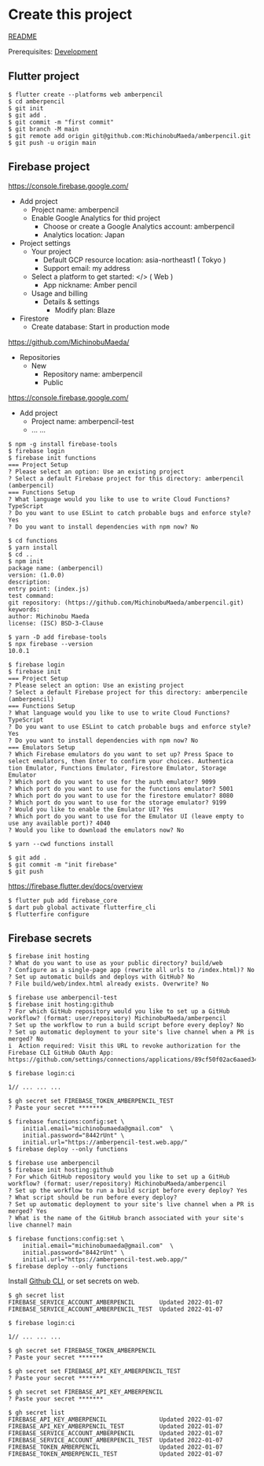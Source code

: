 # Create this project

[README](../README.md)

Prerequisites: [Development](./dev.md)

## Flutter project

```
$ flutter create --platforms web amberpencil
$ cd amberpencil
$ git init
$ git add .
$ git commit -m "first commit"
$ git branch -M main
$ git remote add origin git@github.com:MichinobuMaeda/amberpencil.git
$ git push -u origin main
```

## Firebase project

<https://console.firebase.google.com/>
- Add project
    - Project name: amberpencil
    - Enable Google Analytics for thid project
        - Choose or create a Google Analytics account: amberpencil
        - Analytics location: Japan
- Project settings
    - Your project
        - Default GCP resource location: asia-northeast1 ( Tokyo )
        - Support email: my address
    - Select a platform to get started: </> ( Web )
        - App nickname: Amber pencil
    - Usage and billing
        - Details & settings
            - Modify plan: Blaze
- Firestore
    - Create database: Start in production mode

<https://github.com/MichinobuMaeda/>
- Repositories
    - New
        - Repository name: amberpencil
        - Public


<https://console.firebase.google.com/>
- Add project
    - Project name: amberpencil-test
    - ... ...

```
$ npm -g install firebase-tools
$ firebase login
$ firebase init functions
=== Project Setup
? Please select an option: Use an existing project
? Select a default Firebase project for this directory: amberpencil (amberpencil)
=== Functions Setup
? What language would you like to use to write Cloud Functions? TypeScript
? Do you want to use ESLint to catch probable bugs and enforce style? Yes
? Do you want to install dependencies with npm now? No

$ cd functions
$ yarn install
$ cd ..
$ npm init
package name: (amberpencil)
version: (1.0.0)
description:
entry point: (index.js)
test command:
git repository: (https://github.com/MichinobuMaeda/amberpencil.git)
keywords:
author: Michinobu Maeda
license: (ISC) BSD-3-Clause

$ yarn -D add firebase-tools
$ npx firebase --version
10.0.1

$ firebase login
$ firebase init
=== Project Setup
? Please select an option: Use an existing project
? Select a default Firebase project for this directory: amberpencile (amberpencil)
=== Functions Setup
? What language would you like to use to write Cloud Functions? TypeScript
? Do you want to use ESLint to catch probable bugs and enforce style? Yes
? Do you want to install dependencies with npm now? No
=== Emulators Setup
? Which Firebase emulators do you want to set up? Press Space to select emulators, then Enter to confirm your choices. Authentica
tion Emulator, Functions Emulator, Firestore Emulator, Storage Emulator
? Which port do you want to use for the auth emulator? 9099
? Which port do you want to use for the functions emulator? 5001
? Which port do you want to use for the firestore emulator? 8080
? Which port do you want to use for the storage emulator? 9199
? Would you like to enable the Emulator UI? Yes
? Which port do you want to use for the Emulator UI (leave empty to use any available port)? 4040
? Would you like to download the emulators now? No

$ yarn --cwd functions install

$ git add .
$ git commit -m "init firebase"
$ git push
```

<https://firebase.flutter.dev/docs/overview>

```
$ flutter pub add firebase_core
$ dart pub global activate flutterfire_cli
$ flutterfire configure
```

## Firebase secrets

```
$ firebase init hosting
? What do you want to use as your public directory? build/web
? Configure as a single-page app (rewrite all urls to /index.html)? No
? Set up automatic builds and deploys with GitHub? No
? File build/web/index.html already exists. Overwrite? No

$ firebase use amberpencil-test
$ firebase init hosting:github
? For which GitHub repository would you like to set up a GitHub workflow? (format: user/repository) MichinobuMaeda/amberpencil
? Set up the workflow to run a build script before every deploy? No
? Set up automatic deployment to your site's live channel when a PR is merged? No
i  Action required: Visit this URL to revoke authorization for the Firebase CLI GitHub OAuth App:
https://github.com/settings/connections/applications/89cf50f02ac6aaed3484

$ firebase login:ci

1// ... ... ...

$ gh secret set FIREBASE_TOKEN_AMBERPENCIL_TEST
? Paste your secret *******

$ firebase functions:config:set \
    initial.email="michinobumaeda@gmail.com"  \
    initial.password="8442rUnt" \
    initial.url="https://amberpencil-test.web.app/"
$ firebase deploy --only functions

$ firebase use amberpencil
$ firebase init hosting:github
? For which GitHub repository would you like to set up a GitHub workflow? (format: user/repository) MichinobuMaeda/amberpencil
? Set up the workflow to run a build script before every deploy? Yes
? What script should be run before every deploy?
? Set up automatic deployment to your site's live channel when a PR is merged? Yes
? What is the name of the GitHub branch associated with your site's live channel? main

$ firebase functions:config:set \
    initial.email="michinobumaeda@gmail.com"  \
    initial.password="8442rUnt" \
    initial.url="https://amberpencil-test.web.app/"
$ firebase deploy --only functions
```

Install [Github CLI](https://cli.github.com/), or set secrets on web.


```
$ gh secret list
FIREBASE_SERVICE_ACCOUNT_AMBERPENCIL       Updated 2022-01-07
FIREBASE_SERVICE_ACCOUNT_AMBERPENCIL_TEST  Updated 2022-01-07

$ firebase login:ci

1// ... ... ...

$ gh secret set FIREBASE_TOKEN_AMBERPENCIL
? Paste your secret *******

$ gh secret set FIREBASE_API_KEY_AMBERPENCIL_TEST
? Paste your secret *******

$ gh secret set FIREBASE_API_KEY_AMBERPENCIL
? Paste your secret *******

$ gh secret list
FIREBASE_API_KEY_AMBERPENCIL               Updated 2022-01-07
FIREBASE_API_KEY_AMBERPENCIL_TEST          Updated 2022-01-07
FIREBASE_SERVICE_ACCOUNT_AMBERPENCIL       Updated 2022-01-07
FIREBASE_SERVICE_ACCOUNT_AMBERPENCIL_TEST  Updated 2022-01-07
FIREBASE_TOKEN_AMBERPENCIL                 Updated 2022-01-07
FIREBASE_TOKEN_AMBERPENCIL_TEST            Updated 2022-01-07
```

